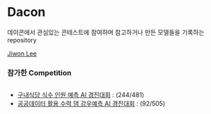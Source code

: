 # Dacon
데이콘에서 관심있는 콘테스트에 참여하며 참고하거나 만든 모델들을 기록하는 repository

[Jiwon Lee](https://dacon.io/myprofile/403555/home)

### **참가한 Competition**
##  
* [구내식당 식수 인원 예측 AI 경진대회](https://dacon.io/competitions/official/235743/overview/description) : (244/481)
* [공공데이터 활용 수력 댐 강우예측 AI 경진대회](https://dacon.io/competitions/official/235646/overview/description) : (92/505)
